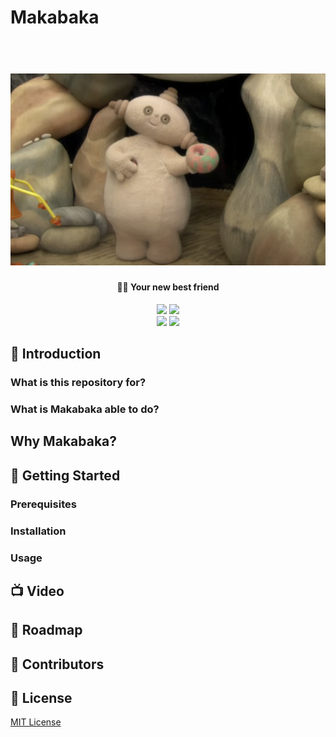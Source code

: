 # Makabaka

<h1 align="center">
  <br>
  <img src="./Image/makabaka.png" width="600">
  <br>
</h1>

<h4 align="center">💁‍♀️ Your new best friend</h4>

<p align="center">
  <a href="https://github.com/leon-ai/leon/blob/develop/LICENSE.md"><img src="https://img.shields.io/badge/license-MIT-blue.svg?label=License&style=flat" /></a>
  <a href="https://github.com/leon-ai/leon/blob/develop/.github/CONTRIBUTING.md"><img src="https://img.shields.io/badge/PRs-welcome-brightgreen.svg?style=flat" /></a>
  <br>
  <a href="https://github.com/leon-ai/leon/actions/workflows/build.yml"><img src="https://github.com/leon-ai/leon/actions/workflows/build.yml/badge.svg?branch=develop" /></a>
  <a href="https://github.com/leon-ai/leon/actions/workflows/tests.yml"><img src="https://github.com/leon-ai/leon/actions/workflows/tests.yml/badge.svg?branch=develop" /></a>
  
</p>

## 👋 Introduction

### What is this repository for?

### What is Makabaka able to do?

## Why Makabaka?

## 🚀 Getting Started

### Prerequisites

### Installation

### Usage

## 📺 Video

## 🧭 Roadmap

## 👨 Contributors



## 📝 License

[MIT License](https://github.com/leon-ai/leon/blob/develop/LICENSE.md)
